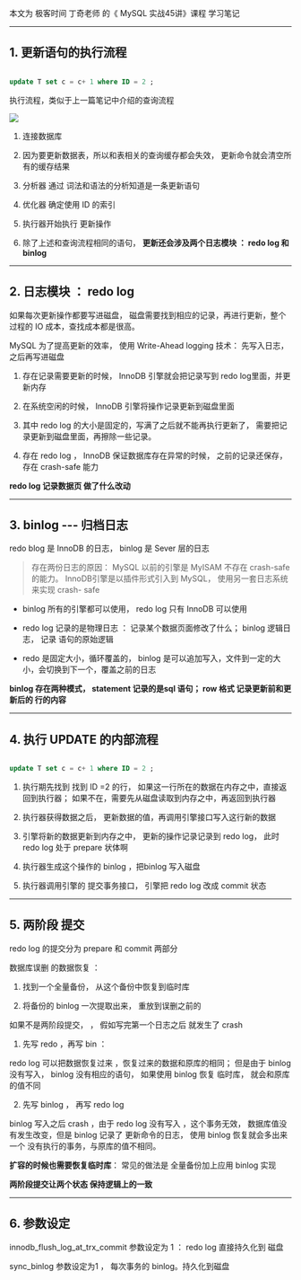 本文为 极客时间 丁奇老师 的《 MySQL 实战45讲》课程 学习笔记

----

## 1. 更新语句的执行流程

```sql

update T set c = c+ 1 where ID = 2 ;
```


执行流程，类似于上一篇笔记中介绍的查询流程

![](https://i.loli.net/2019/07/15/5d2c80370199a68830.png)


1. 连接数据库

2. 因为要更新数据表，所以和表相关的查询缓存都会失效， 更新命令就会清空所有的缓存结果

3. 分析器 通过 词法和语法的分析知道是一条更新语句

4. 优化器 确定使用 ID 的索引

5. 执行器开始执行 更新操作

6. 除了上述和查询流程相同的语句，  **更新还会涉及两个日志模块 ： redo log 和 binlog**



---

## 2. 日志模块 ： redo log

如果每次更新操作都要写进磁盘， 磁盘需要找到相应的记录，再进行更新，整个过程的 IO 成本，查找成本都是很高。

MySQL 为了提高更新的效率， 使用 Write-Ahead logging 技术： 先写入日志， 之后再写进磁盘


1. 存在记录需要更新的时候， InnoDB 引擎就会把记录写到 redo log里面，并更新内存

2. 在系统空闲的时候， InnoDB 引擎将操作记录更新到磁盘里面

3. 其中 redo log 的大小是固定的，写满了之后就不能再执行更新了， 需要把记录更新到磁盘里面，再擦除一些记录。

4. 存在 redo log ， InnoDB 保证数据库存在异常的时候， 之前的记录还保存， 存在 crash-safe 能力


**redo log 记录数据页 做了什么改动**


---

## 3. binlog --- 归档日志

redo blog 是 InnoDB 的日志， binlog 是 Sever 层的日志

> 存在两份日志的原因： MySQL 以前的引擎是 MyISAM 不存在 crash-safe 的能力。 InnoDB引擎是以插件形式引入到 MySQL， 使用另一套日志系统 来实现 crash- safe



* binlog 所有的引擎都可以使用， redo log 只有 InnoDB 可以使用

* redo log 记录的是物理日志 ： 记录某个数据页面修改了什么； binlog 逻辑日志， 记录 语句的原始逻辑

* redo 是固定大小，循环覆盖的， binlog 是可以追加写入，文件到一定的大小，会切换到下一个，覆盖之前的日志


**binlog 存在两种模式， statement 记录的是sql 语句； row 格式 记录更新前和更新后的 行的内容**

-----

## 4. 执行 UPDATE 的内部流程

```sql

update T set c = c+ 1 where ID = 2 ;
```


1. 执行期先找到 找到 ID =2 的行， 如果这一行所在的数据在内存之中，直接返回到执行器； 如果不在，需要先从磁盘读取到内存之中，再返回到执行器

2. 执行器获得数据之后， 更新数据的值，再调用引擎接口写入这行新的数据

3. 引擎将新的数据更新到内存之中， 更新的操作记录记录到 redo log， 此时 redo log 处于 prepare 状体啊

4. 执行器生成这个操作的 binlog ，把binlog 写入磁盘

5. 执行器调用引擎的 提交事务接口， 引擎把 redo log 改成 commit 状态

---

## 5. 两阶段 提交

redo log  的提交分为 prepare 和 commit 两部分


数据库误删 的数据恢复 ：

1. 找到一个全量备份， 从这个备份中恢复到临时库

2. 将备份的 binlog 一次提取出来， 重放到误删之前的



如果不是两阶段提交， ， 假如写完第一个日志之后 就发生了 crash



1. 先写 redo ，再写 bin ：

redo log 可以把数据恢复过来 ，恢复过来的数据和原库的相同；
但是由于 binlog 没有写入， binlog 没有相应的语句， 如果使用 binlog 恢复 临时库， 就会和原库的值不同

2. 先写 binlog ， 再写 redo log

binlog 写入之后 crash ，由于 redo log 没有写入 ，这个事务无效， 数据库值没有发生改变，但是 binlog 记录了 更新命令的日志， 使用 binlog 恢复就会多出来一个 没有执行的事务，与原库的值不相同。


**扩容的时候也需要恢复临时库**： 常见的做法是 全量备份加上应用 binlog 实现



**两阶段提交让两个状态 保持逻辑上的一致**


----


## 6. 参数设定

innodb_flush_log_at_trx_commit 参数设定为 1 ： redo log 直接持久化到 磁盘

sync_binlog 参数设定为1 ， 每次事务的 binlog。持久化到磁盘






























